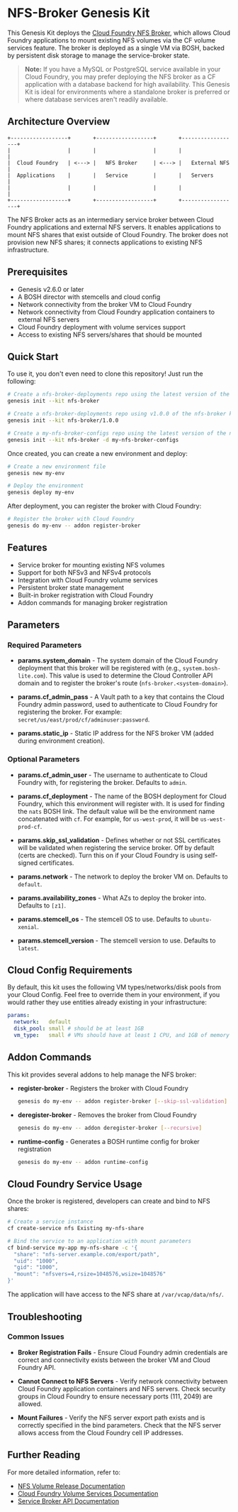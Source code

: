 # NFS-Broker Genesis Kit

This Genesis Kit deploys the [Cloud Foundry NFS Broker][1], which allows Cloud Foundry applications to mount existing NFS volumes via the CF volume services feature. The broker is deployed as a single VM via BOSH, backed by persistent disk storage to manage the service-broker state.

> **Note:** If you have a MySQL or PostgreSQL service available in your Cloud Foundry, you may prefer deploying the NFS broker as a CF application with a database backend for high availability. This Genesis Kit is ideal for environments where a standalone broker is preferred or where database services aren't readily available.

## Architecture Overview

```
+------------------+       +------------------+       +------------------+
|                  |       |                  |       |                  |
|  Cloud Foundry   | <---> |   NFS Broker     | <---> |   External NFS   |
|  Applications    |       |   Service        |       |   Servers        |
|                  |       |                  |       |                  |
+------------------+       +------------------+       +------------------+
```

The NFS Broker acts as an intermediary service broker between Cloud Foundry applications and external NFS servers. It enables applications to mount NFS shares that exist outside of Cloud Foundry. The broker does not provision new NFS shares; it connects applications to existing NFS infrastructure.

## Prerequisites

* Genesis v2.6.0 or later
* A BOSH director with stemcells and cloud config
* Network connectivity from the broker VM to Cloud Foundry
* Network connectivity from Cloud Foundry application containers to external NFS servers
* Cloud Foundry deployment with volume services support
* Access to existing NFS servers/shares that should be mounted

## Quick Start

To use it, you don't even need to clone this repository! Just run the following:

```bash
# Create a nfs-broker-deployments repo using the latest version of the nfs-broker kit
genesis init --kit nfs-broker

# Create a nfs-broker-deployments repo using v1.0.0 of the nfs-broker kit
genesis init --kit nfs-broker/1.0.0

# Create a my-nfs-broker-configs repo using the latest version of the nfs-broker kit
genesis init --kit nfs-broker -d my-nfs-broker-configs
```

Once created, you can create a new environment and deploy:

```bash
# Create a new environment file
genesis new my-env

# Deploy the environment
genesis deploy my-env
```

After deployment, you can register the broker with Cloud Foundry:

```bash
# Register the broker with Cloud Foundry
genesis do my-env -- addon register-broker
```

## Features

* Service broker for mounting existing NFS volumes
* Support for both NFSv3 and NFSv4 protocols
* Integration with Cloud Foundry volume services
* Persistent broker state management
* Built-in broker registration with Cloud Foundry
* Addon commands for managing broker registration

## Parameters

### Required Parameters

* **params.system_domain** - The system domain of the Cloud Foundry deployment that this broker will be registered with (e.g., `system.bosh-lite.com`). This value is used to determine the Cloud Controller API domain and to register the broker's route (`nfs-broker.<system-domain>`).

* **params.cf_admin_pass** - A Vault path to a key that contains the Cloud Foundry admin password, used to authenticate to Cloud Foundry for registering the broker. For example: `secret/us/east/prod/cf/adminuser:password`.

* **params.static_ip** - Static IP address for the NFS broker VM (added during environment creation).

### Optional Parameters

* **params.cf_admin_user** - The username to authenticate to Cloud Foundry with, for registering the broker. Defaults to `admin`.

* **params.cf_deployment** - The name of the BOSH deployment for Cloud Foundry, which this environment will register with. It is used for finding the `nats` BOSH link. The default value will be the environment name concatenated with `cf`. For example, for `us-west-prod`, it will be `us-west-prod-cf`.

* **params.skip_ssl_validation** - Defines whether or not SSL certificates will be validated when registering the service broker. Off by default (certs are checked). Turn this on if your Cloud Foundry is using self-signed certificates.

* **params.network** - The network to deploy the broker VM on. Defaults to `default`.

* **params.availability_zones** - What AZs to deploy the broker into. Defaults to `[z1]`.

* **params.stemcell_os** - The stemcell OS to use. Defaults to `ubuntu-xenial`.

* **params.stemcell_version** - The stemcell version to use. Defaults to `latest`.

## Cloud Config Requirements

By default, this kit uses the following VM types/networks/disk pools from your Cloud Config. Feel free to override them in your environment, if you would rather they use entities already existing in your infrastructure:

```yaml
params:
  network:   default
  disk_pool: small # should be at least 1GB
  vm_type:   small # VMs should have at least 1 CPU, and 1GB of memory
```

## Addon Commands

This kit provides several addons to help manage the NFS broker:

* **register-broker** - Registers the broker with Cloud Foundry
  ```bash
  genesis do my-env -- addon register-broker [--skip-ssl-validation] [--force]
  ```

* **deregister-broker** - Removes the broker from Cloud Foundry
  ```bash
  genesis do my-env -- addon deregister-broker [--recursive]
  ```

* **runtime-config** - Generates a BOSH runtime config for broker registration
  ```bash
  genesis do my-env -- addon runtime-config
  ```

## Cloud Foundry Service Usage

Once the broker is registered, developers can create and bind to NFS shares:

```bash
# Create a service instance
cf create-service nfs Existing my-nfs-share

# Bind the service to an application with mount parameters
cf bind-service my-app my-nfs-share -c '{
  "share": "nfs-server.example.com/export/path",
  "uid": "1000",
  "gid": "1000",
  "mount": "nfsvers=4,rsize=1048576,wsize=1048576"
}'
```

The application will have access to the NFS share at `/var/vcap/data/nfs/`.

## Troubleshooting

### Common Issues

* **Broker Registration Fails** - Ensure Cloud Foundry admin credentials are correct and connectivity exists between the broker VM and Cloud Foundry API.

* **Cannot Connect to NFS Servers** - Verify network connectivity between Cloud Foundry application containers and NFS servers. Check security groups in Cloud Foundry to ensure necessary ports (111, 2049) are allowed.

* **Mount Failures** - Verify the NFS server export path exists and is correctly specified in the bind parameters. Check that the NFS server allows access from the Cloud Foundry cell IP addresses.

## Further Reading

For more detailed information, refer to:
* [NFS Volume Release Documentation][1]
* [Cloud Foundry Volume Services Documentation](https://docs.cloudfoundry.org/devguide/services/using-vol-services.html)
* [Service Broker API Documentation](https://github.com/openservicebrokerapi/servicebroker/blob/master/spec.md)

[1]: https://github.com/cloudfoundry/nfs-volume-release